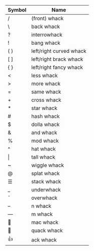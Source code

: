 |Symbol	|Name							|
|-------|-------------------------------|
| /		| (front) whack					|
| \		| back whack					|
| ?		| interrowhack					|
| !		| bang whack					|
| ( )	| left/right curved whack		|
| [ ]	| left/right brack whack		|
| { }	| left/right fancy whack		|
| <		| less whack					|
| >		| more whack					|
| =		| same whack					|
| +		| cross whack					|
| *		| star whack					|
| #		| hash whack					|
| $		| dolla whack					|
| &		| and whack						|
| %		| mod whack						|
| ^		| hat whack						|
| \|	| tall whack					|
| ~		| wiggle whack					|
| @		| splat whack					|
| ☰		| stack whack					|
| _		| underwhack					|
| ¯		| overwhack						|
| –		| n whack						|
| —		| m whack						|
| 🍎	| mac whack						|
| 🦆	| quack whack					|
| 👍	| ack whack						|
